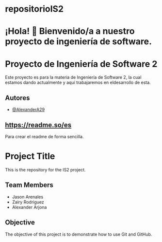 # repositorioIS2

# ¡Hola! 👋 Bienvenido/a a nuestro proyecto de ingeniería de software.


# Proyecto de Ingeniería de Software 2

Este proyecto es para la materia de Ingeniería de Software 2, la cual estamos dando actualmente y aquí trabajaremos en eldesarrollo de esta.



## Autores

- [@AlexanderA29](https://www.github.com/AlexanderA29)


## https://readme.so/es
Para crear el readme de forma sencilla.


# Project Title

This is the repository for the IS2 project.

## Team Members

- Jason Arenales
- Zairy Rodriguez 
- Alexander Arjona

## Objective

The objective of this project is to demonstrate how to use Git and GitHub.


